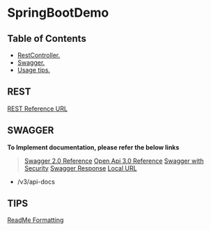 # SpringBootDemo

## Table of Contents

 * [ RestController. ](#REST)
 * [ Swagger. ](#Swagger)
 * [ Usage tips. ](#Tips)

 ## REST
 [REST Reference URL](https://springframework.guru/spring-framework-annotations/)

 ## SWAGGER
 **To Implement documentation, please refer the below links**
 >[Swagger 2.0 Reference](https://dzone.com/articles/spring-boot-restful-api-documentation-with-swagger)
 >[Open Api 3.0 Reference](https://dzone.com/articles/openapi-3-documentation-with-spring-boot)
 >[Swagger with Security](https://stackoverflow.com/questions/37671125/how-to-configure-spring-security-to-allow-swagger-url-to-be-accessed-without-aut)
 >[Swagger Response](https://swagger.io/docs/specification/2-0/describing-responses/)
 >[Local URL](http://localhost:8090/swagger-ui/index.html)
  - /v3/api-docs
  
  
  ## TIPS
  [ReadMe Formatting](https://docs.github.com/en/free-pro-team@latest/github/writing-on-github/basic-writing-and-formatting-syntax)